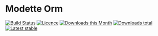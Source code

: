 # Modette Orm

[![Build Status](https://img.shields.io/travis/modette/core-ext-orm.svg?style=flat-square)](https://travis-ci.org/modette/core-ext-orm)
[![Licence](https://img.shields.io/packagist/l/modette/core-ext-orm.svg?style=flat-square)](https://packagist.org/packages/modette/core-ext-orm)
[![Downloads this Month](https://img.shields.io/packagist/dm/modette/core-ext-orm.svg?style=flat-square)](https://packagist.org/packages/modette/core-ext-orm)
[![Downloads total](https://img.shields.io/packagist/dt/modette/core-ext-orm.svg?style=flat-square)](https://packagist.org/packages/modette/core-ext-orm)
[![Latest stable](https://img.shields.io/packagist/v/modette/core-ext-orm.svg?style=flat-square)](https://packagist.org/packages/modette/core-ext-orm)
